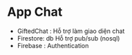 # App Chat
+ GiftedChat : Hỗ trợ làm giao diện chat
+ Firestore: db Hỗ trợ pub/sub (nosql) 
+ Firebase : Authentication
